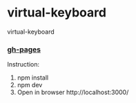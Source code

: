 # virtual-keyboard
virtual-keyboard
### [gh-pages](https://NataliaK96.github.io/virtual-keyboard/)

Instruction:

1. npm install
1. npm dev
1. Open in browser http://localhost:3000/
